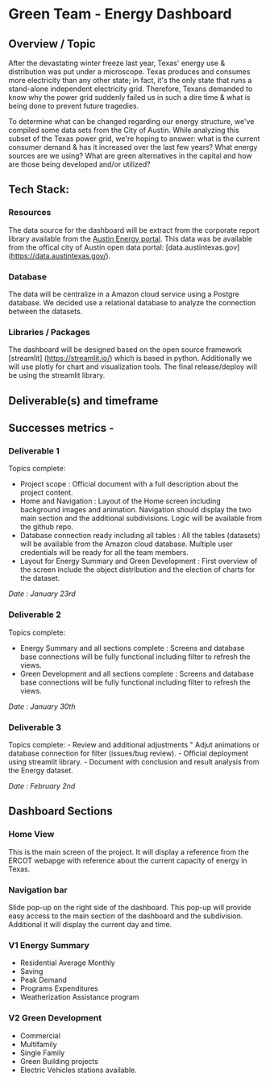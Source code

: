 # Green Team - Energy Dashboard

## Overview / Topic

After the devastating winter freeze last year, Texas' energy use & distribution was put under a microscope. Texas produces and consumes more electricity than any other state; in fact, it's the only state that runs a stand-alone independent electricity grid. Therefore, Texans demanded to know why the power grid suddenly failed us in such a dire time & what is being done to prevent future tragedies.

To determine what can be changed regarding our energy structure, we've compiled some data sets from the City of Austin. While analyzing this subset of the Texas power grid, we're hoping to answer: what is the current consumer demand & has it increased over the last few years? What energy sources are we using? What are green alternatives in the capital and how are those being developed and/or utilized?  

## Tech Stack:

### Resources 

The data source for the dashboard will be extract from the corporate report library available from the [Austin Energy portal](https://austinenergy.com/ae/about/reports-and-data-library/data-library/energy-efficiency-solar/energy-efficiency-solar). This data was be available from the 
offical city of Austin open data portal: [data.austintexas.gov] (https://data.austintexas.gov/).

### Database
The data will be centralize in a Amazon cloud service using a Postgre database. We decided use a relational database to analyze the connection between the datasets.

### Libraries / Packages
The dashboard will be designed based on the open source framework [streamlit] (https://streamlit.io/) which is based in python. 
Additionally we will use plotly for chart and visualization tools. The final release/deploy will be using the streamlit library. 


## Deliverable(s) and timeframe

## Successes metrics -

### Deliverable 1 

Topics complete: 
- Project scope : Official document with a full description about the project content.
- Home and Navigation : Layout of the Home screen including background images and animation. Navigation should display the two main section and the additional subdivisions. Logic will be available from the github repo.
- Database connection ready including all tables : All the tables (datasets) will be available from the Amazon cloud database. Multiple user credentials will be ready for all the team members. 
- Layout for Energy Summary and Green Development : First overview of the screen include the object distribution and the election of charts for the dataset. 

*Date : January 23rd*

### Deliverable 2 

Topics complete: 
- Energy Summary and all sections complete : Screens and database base connections will be fully functional including filter to refresh the views.  
- Green Development and all sections complete : Screens and database base connections will be fully functional including filter to refresh the views.  

*Date : January 30th*

### Deliverable 3 

Topics complete: 
    - Review and additional adjustments " Adjut animations or database connection for filter (issues/bug review).
    - Official deployment using streamlit library. 
    - Document with conclusion and result analysis from the Energy dataset. 

*Date : February 2nd*

## Dashboard Sections

### Home View

This is the main screen of the project. It will display a reference from the ERCOT webapge with reference about the current capacity of energy in Texas.

### Navigation bar

Slide pop-up on the right side of the dashboard. This pop-up will provide easy access to the main section of the dashboard and the subdivision. 
Additional it will display the current day and time. 

### V1 Energy Summary

- Residential Average Monthly 
- Saving
- Peak Demand
- Programs Expenditures
- Weatherization Assistance program

### V2 Green Development 
- Commercial 
- Multifamily
- Single Family
- Green Building projects
- Electric Vehicles stations available.


